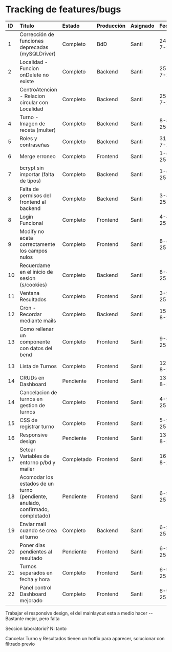 # Tracking de features/bugs

| ID  | Titulo                                                                        | Estado     | Producción | Asignado | Fecha   |
| :-- | :---------------------------------------------------------------------------- | :--------- | :--------- | :------- | :------ |
| 1   | Corrección de funciones deprecadas (mySQLDriver)                              | Completo   | BdD        | Santi    | 24-7-25 |
| 2   | Localidad - Funcion onDelete no existe                                        | Completo   | Backend    | Santi    | 25-7-25 |
| 3   | CentroAtencion - Relacion circular con Localidad                              | Completo   | Backend    | Santi    | 25-7-25 |
| 4   | Turno - Imagen de receta (multer)                                             | Completo   | Backend    | Santi    | 8-8-25  |
| 5   | Roles y contraseñas                                                           | Completo   | Backend    | Santi    | 31-7-25 |
| 6   | Merge erroneo                                                                 | Completo   | Frontend   | Santi    | 1-8-25  |
| 7   | bcrypt sin importar (falta de tipos)                                          | Completo   | Backend    | Santi    | 1-8-25  |
| 8   | Falta de permisos del frontend al backend                                     | Completo   | Backend    | Santi    | 3-8-25  |
| 8   | Login Funcional                                                               | Completo   | Frontend   | Santi    | 4-8-25  |
| 9   | Modify no acata correctamente los campos nulos                                | Completo   | Frontend   | Santi    | 8-8-25  |
| 10  | Recuerdame en el inicio de sesion (s/cookies)                                 | Completo   | Backend    | Santi    | 8-8-25  |
| 11  | Ventana Resultados                                                            | Completo   | Frontend   | Santi    | 3-9-25  |
| 12  | Cron - Recordar mediante mails                                                | Completo   | Backend    | Santi    | 15-8-25 |
| 13  | Como rellenar un componente con datos del bend                                | Completo   | Frontend   | Santi    | 9-8-25  |
| 13  | Lista de Turnos                                                               | Completo   | Frontend   | Santi    | 12-8-25 |
| 14  | CRUDs en Dashboard                                                            | Pendiente  | Frontend   | Santi    | 13-8-25 |
| 14  | Cancelacion de turnos en gestion de turnos                                    | Completo   | Frontend   | Santi    | 4-9-25  |
| 15  | CSS de registrar turno                                                        | Completo   | Frontend   | Santi    | 5-9-25  |
| 16  | Responsive design                                                             | Pendiente  | Frontend   | Santi    | 13-8-25 |
| 17  | Setear Variables de entorno p/bd y mailer                                     | Completado | Frontend   | Santi    | 16-8-25 |
| 18  | Acomodar los estados de un turno (pendiente, anulado, confirmado, completado) | Pendiente  | Frontend   | Santi    | 6-9-25  |
| 19  | Enviar mail cuando se crea el turno                                           | Completo   | Backend    | Santi    | 6-9-25  |
| 20  | Poner dias pendientes al resultado                                            | Pendiente  | Frontend   | Santi    | 6-9-25  |
| 21  | Turnos separados en fecha y hora                                              | Completo   | Frontend   | Santi    | 6-9-25  |
| 22  | Panel control Dashboard mejorado                                              | Completo   | Frontend   | Santi    | 6-9-25  |

Trabajar el responsive design, el del mainlayout esta a medio hacer -- Bastante mejor, pero falta

Seccion laboratorio? Ni tanto

Cancelar Turno y Resultados tienen un hotfix para aparecer, solucionar con filtrado previo
